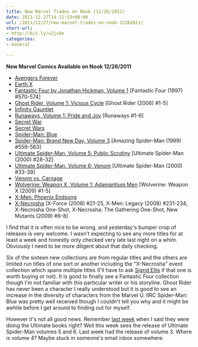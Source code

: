 ```yaml
---
title: New Marvel Trades on Nook (12/26/2011)
date: 2011-12-27T14:11:53+00:00
url: /2011/12/27/new-marvel-trades-on-nook-12262011/
short-url:
- http://bit.ly/uZjv8e
categories:
- General

---
```

<strong>New Marvel Comics Available on Nook 12/26/2011</strong>
<ul>
<li>
<a href="http://www.barnesandnoble.com/w/avengers-forever-kurt-busiek/1104293460" target="_blank">Avengers Forever</a>
</li>
<li>
<a href="http://www.barnesandnoble.com/w/earth-x-jim-krueger/1107518695" target="_blank">Earth X</a>
</li>
<li>
<a href="http://www.barnesandnoble.com/w/fantastic-four-by-jonathan-hickman-volume-1-dale-eaglesham/1026330536" target="_blank">Fantastic Four by Jonathan Hickman, Volume 1</a> [Fantastic Four (1997) #570-574]
</li>
<li>
<a href="http://www.barnesandnoble.com/w/ghost-rider-volume-1-mark-texeira/1015226693" target="_blank">Ghost Rider, Volume 1: Vicious Cycle</a> [Ghost Rider (2006) #1-5]
</li>
<li>
<a href="http://www.barnesandnoble.com/w/infinity-gauntlet-jim-starlin/1102008022" target="_blank">Infinity Gauntlet</a>
</li>
<li>
<a href="http://www.barnesandnoble.com/w/runaways-volume-1-brian-k-vaughan/1102404317" target="_blank">Runaways, Volume 1: Pride and Joy</a> [Runaways #1-6]
</li>
<li>
<a href="http://www.barnesandnoble.com/w/secret-war-brian-michael-bendis/1103277873" target="_blank">Secret War</a>
</li>
<li>
<a href="http://www.barnesandnoble.com/w/secret-wars-mike-zeck/1107144059" target="_blank">Secret Wars</a>
</li>
<li>
<a href="http://www.barnesandnoble.com/w/spider-man-blue-jeph-loeb/1102168351" target="_blank">Spider-Man: Blue</a>
</li>
<li>
<a href="http://www.barnesandnoble.com/w/spider-man-marcos-martin/1015675067" target="_blank">Spider-Man: Brand New Day, Volume 3</a> [Amazing Spider-Man (1999) #559-563]
</li>
<li>
<a href="http://www.barnesandnoble.com/w/ultimate-spider-man-volume-5-brian-michael-bendis/1103277547" target="_blank">Ultimate Spider-Man, Volume 5: Public Scrutiny</a> [Ultimate Spider-Man (2000) #28-32]
</li>
<li>
<a href="http://www.barnesandnoble.com/w/ultimate-spider-man-volume-6-brian-michael-bendis/1015178728" target="_blank">Ultimate Spider-Man, Volume 6: Venom</a> [Ultimate Spider-Man (2000) #33-39]
</li>
<li>
<a href="http://www.barnesandnoble.com/w/venom-vs-carnage-clayton-crain/1102465653" target="_blank">Venom vs. Carnage</a>
</li>
<li>
<a href="http://www.barnesandnoble.com/w/wolverine-weapon-x-volume-1-ron-garney/1026330550" target="_blank">Wolverine: Weapon X, Volume 1: Adamantium Men</a> [Wolverine: Weapon X (2009) #1-5]
</li>
<li>
<a href="http://www.barnesandnoble.com/w/x-men-greg-land/1025257656" target="_blank">X-Men: Phoenix Endsong</a>
</li>
<li>
<a href="http://www.barnesandnoble.com/w/x-necrosha-craig-kyle/1100189747" target="_blank">X-Necrosha</a> [X-Force (2008) #21-25, X-Men: Legacy (2008) #231-234, X-Necrosha One-Shot, X-Necrosha: The Gathering One-Shot, New Mutants (2009) #6-8]
</li>
</ul>
I find that it is often nice to be wrong, and yesterday's bumper crop of releases is very welcome. I wasn't expecting to see any more titles for at least a week and honestly only checked very late last night on a whim. Obviously I need to be more diligent about that daily checking.

Six of the sixteen new collections are from regular titles and the others are limited run titles of one sort or another including the "X-Necrosha" event collection which spans multiple titles (I'll have to ask <a href="http://sigridellis.wordpress.com/" target="_blank">Sigrid Ellis</a> if that one is worth buying or not). It is good to finally see a Fantastic Four collection though I'm not familiar with this particular writer or his storyline. Ghost Rider has never been a character I really understood but it is good to see an increase in the diversity of characters from the Marvel U. IIRC Spider-Man: Blue was pretty well received though I couldn't tell you why and it might be awhile before I get around to finding out for myself.

However it's not all good news. Remember <a href="http://www.cavort.org/2011/12/23/new-marvel-trades-on-nook-12232011/" target="_blank">last week</a> when I said they were doing the Ultimate books right? Well this week sees the release of Ultimate Spider-Man volumes 5 and 6. Last week had the release of volume 3. Where is volume 4? Maybe stuck in someone's email inbox somewhere:


